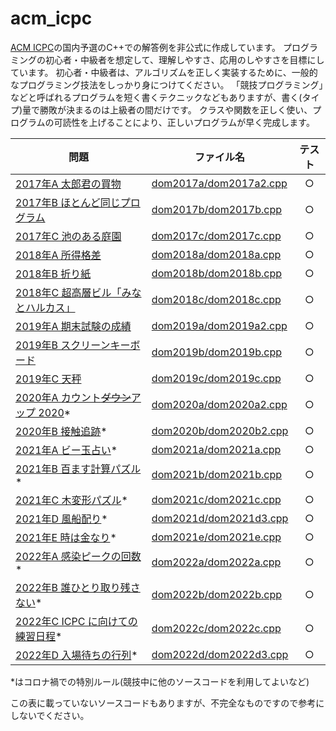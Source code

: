 # acm_icpc
[ACM ICPC](https://icpc.iisf.or.jp/)の国内予選のC++での解答例を非公式に作成しています。
プログラミングの初心者・中級者を想定して、理解しやすさ、応用のしやすさを目標にしています。
初心者・中級者は、アルゴリズムを正しく実装するために、一般的なプログラミング技法をしっかり身につけてください。
「競技プログラミング」などと呼ばれるプログラムを短く書くテクニックなどもありますが、書く(タイプ)量で勝敗が決まるのは上級者の間だけです。
クラスや関数を正しく使い、プログラムの可読性を上げることにより、正しいプログラムが早く完成します。

 問題 | ファイル名 | テスト
---|---|:---:
 [2017年A 太郎君の買物](https://icpc.iisf.or.jp/past-icpc/domestic2017/contest/all_ja.html#section_A) | [dom2017a/dom2017a2.cpp](https://github.com/kitajima-akira/acm_icpc/blob/master/dom2017a/dom2017a2.cpp) | ○
 [2017年B ほとんど同じプログラム](https://icpc.iisf.or.jp/past-icpc/domestic2017/contest/all_ja.html#section_B) | [dom2017b/dom2017b.cpp](https://github.com/kitajima-akira/acm_icpc/blob/master/dom2017b/dom2017b.cpp) | ○
 [2017年C 池のある庭園](https://icpc.iisf.or.jp/past-icpc/domestic2017/contest/all_ja.html#section_C) | [dom2017c/dom2017c.cpp](https://github.com/kitajima-akira/acm_icpc/blob/master/dom2017c/dom2017c.cpp) | ○
 [2018年A 所得格差](https://icpc.iisf.or.jp/past-icpc/domestic2018/contest/all_ja.html#section_A) | [dom2018a/dom2018a.cpp](https://github.com/kitajima-akira/acm_icpc/blob/master/dom2018a/dom2018a.cpp) | ○
 [2018年B 折り紙](https://icpc.iisf.or.jp/past-icpc/domestic2018/contest/all_ja.html#section_B) | [dom2018b/dom2018b.cpp](https://github.com/kitajima-akira/acm_icpc/blob/master/dom2018b/dom2018b.cpp) | ○
 [2018年C 超高層ビル「みなとハルカス」](https://icpc.iisf.or.jp/past-icpc/domestic2018/contest/all_ja.html#section_C) | [dom2018c/dom2018c.cpp](https://github.com/kitajima-akira/acm_icpc/blob/master/dom2018c/dom2018c.cpp) | ○
 [2019年A 期末試験の成績](https://icpc.iisf.or.jp/past-icpc/domestic2019/problems/ja/contest/all_ja.html#section_A) | [dom2019a/dom2019a2.cpp](https://github.com/kitajima-akira/acm_icpc/blob/master/dom2019a/dom2019a2.cpp) | ○
 [2019年B スクリーンキーボード](https://icpc.iisf.or.jp/past-icpc/domestic2019/problems/ja/contest/all_ja.html#section_B) | [dom2019b/dom2019b.cpp](https://github.com/kitajima-akira/acm_icpc/blob/master/dom2019b/dom2019b.cpp) | ○
 [2019年C 天秤](https://icpc.iisf.or.jp/past-icpc/domestic2019/problems/ja/contest/all_ja.html#section_C) | [dom2019c/dom2019c.cpp](https://github.com/kitajima-akira/acm_icpc/blob/master/dom2019c/dom2019c.cpp) | ○
 [2020年A カウント~~ダウン~~アップ 2020](https://icpc.iisf.or.jp/past-icpc/domestic2020/contest/all_ja.html#section_A)* | [dom2020a/dom2020a2.cpp](https://github.com/kitajima-akira/acm_icpc/blob/master/dom2020a/dom2020a2.cpp) | ○
 [2020年B 接触追跡](https://icpc.iisf.or.jp/past-icpc/domestic2020/contest/all_ja.html#section_B)* | [dom2020b/dom2020b2.cpp](https://github.com/kitajima-akira/acm_icpc/blob/master/dom2020b/dom2020b2.cpp) | ○
 [2021年A ビー玉占い](https://icpc.iisf.or.jp/past-icpc/domestic2021/contest/all_ja.html#section_A)* | [dom2021a/dom2021a.cpp](https://github.com/kitajima-akira/acm_icpc/blob/master/dom2021a/dom2021a.cpp) | ○
 [2021年B 百ます計算パズル](https://icpc.iisf.or.jp/past-icpc/domestic2021/contest/all_ja.html#section_B)* | [dom2021b/dom2021b.cpp](https://github.com/kitajima-akira/acm_icpc/blob/master/dom2021b/dom2021b.cpp) | ○
 [2021年C 木変形パズル](https://icpc.iisf.or.jp/past-icpc/domestic2021/contest/all_ja.html#section_C)* | [dom2021c/dom2021c.cpp](https://github.com/kitajima-akira/acm_icpc/blob/master/dom2021c/dom2021c.cpp) | ○
 [2021年D 風船配り](https://icpc.iisf.or.jp/past-icpc/domestic2021/contest/all_ja.html#section_D)* | [dom2021d/dom2021d3.cpp](https://github.com/kitajima-akira/acm_icpc/blob/master/dom2021d/dom2021d3.cpp) | ○
 [2021年E 時は金なり](https://icpc.iisf.or.jp/past-icpc/domestic2021/contest/all_ja.html#section_E)* | [dom2021e/dom2021e.cpp](https://github.com/kitajima-akira/acm_icpc/blob/master/dom2021e/dom2021e.cpp) | ○
 [2022年A 感染ピークの回数](https://icpc.iisf.or.jp/past-icpc/domestic2022/contest/all_ja.html#section_A)* | [dom2022a/dom2022a.cpp](https://github.com/kitajima-akira/acm_icpc/blob/master/dom2022a/dom2022a.cpp) | ○
 [2022年B 誰ひとり取り残さない](https://icpc.iisf.or.jp/past-icpc/domestic2022/contest/all_ja.html#section_B)* | [dom2022b/dom2022b.cpp](https://github.com/kitajima-akira/acm_icpc/blob/master/dom2022b/dom2022b.cpp) | ○
 [2022年C ICPC に向けての練習日程](https://icpc.iisf.or.jp/past-icpc/domestic2022/contest/all_ja.html#section_C)* | [dom2022c/dom2022c.cpp](https://github.com/kitajima-akira/acm_icpc/blob/master/dom2022c/dom2022c.cpp) | ○
 [2022年D 入場待ちの行列](https://icpc.iisf.or.jp/past-icpc/domestic2022/contest/all_ja.html#section_D)* | [dom2022d/dom2022d3.cpp](https://github.com/kitajima-akira/acm_icpc/blob/master/dom2022d/dom2022d3.cpp) | ○

*はコロナ禍での特別ルール(競技中に他のソースコードを利用してよいなど)

この表に載っていないソースコードもありますが、不完全なものですので参考にしないでください。
